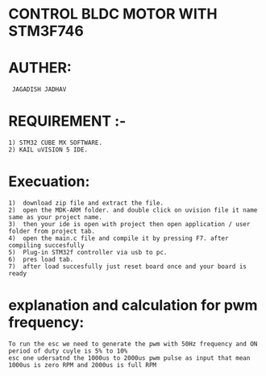 # CONTROL BLDC MOTOR WITH STM3F746

# AUTHER:
	 JAGADISH JADHAV
# REQUIREMENT :-
	1) STM32 CUBE MX SOFTWARE.
	2) KAIL uVISION 5 IDE.
# Execuation:
	1)  download zip file and extract the file.
	2)  open the MDK-ARM folder. and double click on uvision file it name same as your project name. 
	3)  then your ide is open with project then open application / user folder from project tab.
	4)  open the main.c file and compile it by pressing F7. after compiling succesfully 
	5)  Plug-in STM32f controller via usb to pc.
	6)  pres load tab.
	7)  after load succesfully just reset board once and your board is ready
# explanation and calculation for pwm frequency:
	To run the esc we need to generate the pwm with 50Hz frequency and ON period of duty cuyle is 5% to 10%
	esc one udersatnd the 1000us to 2000us pwm pulse as input that mean 1000us is zero RPM and 2000us is full RPM
	
         
	
	
